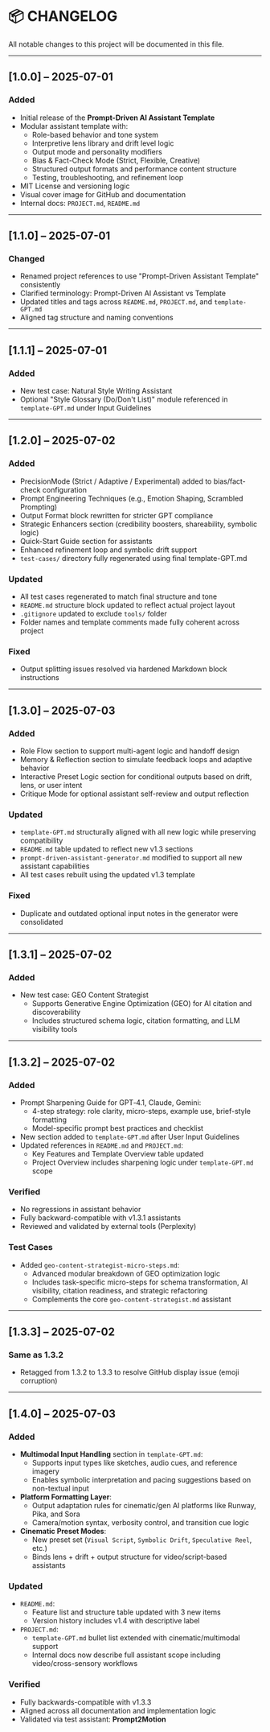 # 📦 CHANGELOG

All notable changes to this project will be documented in this file.

---

## [1.0.0] – 2025-07-01
### Added
- Initial release of the **Prompt-Driven AI Assistant Template**
- Modular assistant template with:
  - Role-based behavior and tone system
  - Interpretive lens library and drift level logic
  - Output mode and personality modifiers
  - Bias & Fact-Check Mode (Strict, Flexible, Creative)
  - Structured output formats and performance content structure
  - Testing, troubleshooting, and refinement loop
- MIT License and versioning logic
- Visual cover image for GitHub and documentation
- Internal docs: `PROJECT.md`, `README.md`

---

## [1.1.0] – 2025-07-01
### Changed
- Renamed project references to use "Prompt-Driven Assistant Template" consistently
- Clarified terminology: Prompt-Driven AI Assistant vs Template
- Updated titles and tags across `README.md`, `PROJECT.md`, and `template-GPT.md`
- Aligned tag structure and naming conventions

---

## [1.1.1] – 2025-07-01
### Added
- New test case: Natural Style Writing Assistant
- Optional "Style Glossary (Do/Don't List)" module referenced in `template-GPT.md` under Input Guidelines

---

## [1.2.0] – 2025-07-02

### Added
- PrecisionMode (Strict / Adaptive / Experimental) added to bias/fact-check configuration
- Prompt Engineering Techniques (e.g., Emotion Shaping, Scrambled Prompting)
- Output Format block rewritten for stricter GPT compliance
- Strategic Enhancers section (credibility boosters, shareability, symbolic logic)
- Quick-Start Guide section for assistants
- Enhanced refinement loop and symbolic drift support
- `test-cases/` directory fully regenerated using final template-GPT.md

### Updated
- All test cases regenerated to match final structure and tone
- `README.md` structure block updated to reflect actual project layout
- `.gitignore` updated to exclude `tools/` folder
- Folder names and template comments made fully coherent across project

### Fixed
- Output splitting issues resolved via hardened Markdown block instructions

---

## [1.3.0] – 2025-07-03

### Added
- Role Flow section to support multi-agent logic and handoff design
- Memory & Reflection section to simulate feedback loops and adaptive behavior
- Interactive Preset Logic section for conditional outputs based on drift, lens, or user intent
- Critique Mode for optional assistant self-review and output reflection

### Updated
- `template-GPT.md` structurally aligned with all new logic while preserving compatibility
- `README.md` table updated to reflect new v1.3 sections
- `prompt-driven-assistant-generator.md` modified to support all new assistant capabilities
- All test cases rebuilt using the updated v1.3 template

### Fixed
- Duplicate and outdated optional input notes in the generator were consolidated

---

## [1.3.1] – 2025-07-02
### Added
- New test case: GEO Content Strategist
  - Supports Generative Engine Optimization (GEO) for AI citation and discoverability
  - Includes structured schema logic, citation formatting, and LLM visibility tools

---

## [1.3.2] – 2025-07-02

### Added
- Prompt Sharpening Guide for GPT‑4.1, Claude, Gemini:
  - 4-step strategy: role clarity, micro-steps, example use, brief-style formatting
  - Model-specific prompt best practices and checklist
- New section added to `template-GPT.md` after User Input Guidelines
- Updated references in `README.md` and `PROJECT.md`:
  - Key Features and Template Overview table updated
  - Project Overview includes sharpening logic under `template-GPT.md` scope

### Verified
- No regressions in assistant behavior
- Fully backward-compatible with v1.3.1 assistants
- Reviewed and validated by external tools (Perplexity)

### Test Cases
- Added `geo-content-strategist-micro-steps.md`:
  - Advanced modular breakdown of GEO optimization logic
  - Includes task-specific micro-steps for schema transformation, AI visibility, citation readiness, and strategic refactoring
  - Complements the core `geo-content-strategist.md` assistant

---

## [1.3.3] – 2025-07-02

### Same as 1.3.2
- Retagged from 1.3.2 to 1.3.3 to resolve GitHub display issue (emoji corruption)

---

## [1.4.0] – 2025-07-03

### Added
- **Multimodal Input Handling** section in `template-GPT.md`:
  - Supports input types like sketches, audio cues, and reference imagery
  - Enables symbolic interpretation and pacing suggestions based on non-textual input
- **Platform Formatting Layer**:
  - Output adaptation rules for cinematic/gen AI platforms like Runway, Pika, and Sora
  - Camera/motion syntax, verbosity control, and transition cue logic
- **Cinematic Preset Modes**:
  - New preset set (`Visual Script`, `Symbolic Drift`, `Speculative Reel`, etc.)
  - Binds lens + drift + output structure for video/script-based assistants

### Updated
- `README.md`:  
  - Feature list and structure table updated with 3 new items  
  - Version history includes v1.4 with descriptive label
- `PROJECT.md`:  
  - `template-GPT.md` bullet list extended with cinematic/multimodal support
  - Internal docs now describe full assistant scope including video/cross-sensory workflows

### Verified
- Fully backwards-compatible with v1.3.3
- Aligned across all documentation and implementation logic
- Validated via test assistant: **Prompt2Motion**



